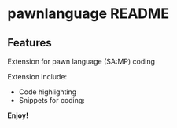 # pawnlanguage README

## Features

Extension for pawn language (SA:MP) coding

Extension include:
- Code highlighting
- Snippets for coding:

**Enjoy!**
